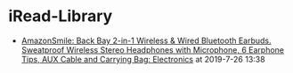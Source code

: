 # iRead-Library
 - [AmazonSmile: Back Bay 2-in-1 Wireless & Wired Bluetooth Earbuds. Sweatproof Wireless Stereo Headphones with Microphone, 6 Earphone Tips, AUX Cable and Carrying Bag: Electronics](https://smile.amazon.com/Back-Bay-Sweatproof-Headphones-Microphone/dp/B0757WVSN8/ref=cm_cr_arp_d_product_top?ie=UTF8) at 2019-7-26 13:38